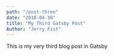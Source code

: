 ```yaml
---
path: "/post-three"
date: "2018-04-10"
title: "My Third Gatsby Post"
Author: "Jerry Fist"
---
```


This is my very third blog post in Gatsby
